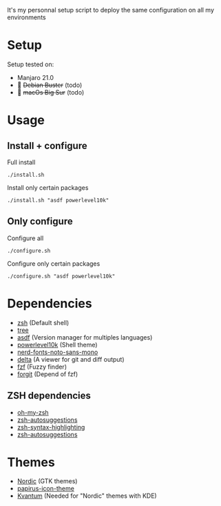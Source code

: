 It's my personnal setup script to deploy the same configuration on all my environments

# Setup

Setup tested on:

* Manjaro 21.0
* 🚧 ~~Debian Buster~~ (todo)
* 🚧 ~~macOs Big Sur~~ (todo)

# Usage

## Install + configure

Full install

`./install.sh`

Install only certain packages

`./install.sh "asdf powerlevel10k"`

## Only configure

Configure all

`./configure.sh`

Configure only certain packages

`./configure.sh "asdf powerlevel10k"`

# Dependencies

* [zsh](https://www.zsh.org/) (Default shell)
* [tree](http://mama.indstate.edu/users/ice/tree/)
* [asdf](https://asdf-vm.com/) (Version manager for multiples languages)
* [powerlevel10k](https://github.com/romkatv/powerlevel10k) (Shell theme)
* [nerd-fonts-noto-sans-mono](https://github.com/ryanoasis/nerd-fonts)
* [delta](https://github.com/dandavison/delta) (A viewer for git and diff output)
* [fzf](https://github.com/junegunn/fzf) (Fuzzy finder)
* [forgit](https://github.com/wfxr/forgit) (Depend of fzf)

## ZSH dependencies

* [oh-my-zsh](https://github.com/ohmyzsh/ohmyzsh)
* [zsh-autosuggestions](https://github.com/zsh-users/zsh-autosuggestions)
* [zsh-syntax-highlighting](https://github.com/zsh-users/zsh-syntax-highlighting)
* [zsh-autosuggestions](https://github.com/zsh-users/zsh-autosuggestions)

# Themes

* [Nordic](https://github.com/EliverLara/Nordic) (GTK themes)
* [papirus-icon-theme](https://github.com/PapirusDevelopmentTeam/papirus-icon-theme)
* [Kvantum](https://github.com/tsujan/Kvantum/tree/master/Kvantum) (Needed for "Nordic" themes with KDE)
